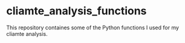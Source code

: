 # cliamte_analysis_functions
This repository containes some of the Python functions I used for my cliamte analysis.
